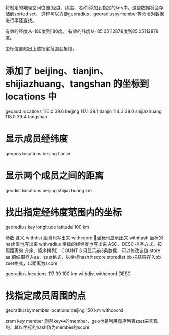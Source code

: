 将制定的地理空间位置(经度、纬度、名称)添加到指定的key中。这些数据将会存储到sorted set。
这样可以方便georadius，georadiusbymember等命令对数据进行半径查找。

有效的经度从-180度到180度。
有效的纬度从-85.05112878度到85.05112878度。

坐标位置超出上述指定范围会报错。

# 添加了 beijing、tianjin、shijiazhuang、tangshan 的坐标到 locations 中

geoadd locations 116.0 39.6 beijing 117.1 39.1 tianjin 114.3 38.0 shijiazhuang 118.0 39.4 tangshan

# 显示成员经纬度

geopos locations beijing tianjin

# 显示两个成员之间的距离

geodist locations beijing shijiazhuang km

# 找出指定经纬度范围内的坐标

georadius key longitude latitude 100 km

参数	含义
withdist	距离也写出来
withcoord	坐标也显示出来
withhash	坐标的hash值也写出来
withradius	坐标的经纬度也写出来
ASC、DESC	排序方式，按照距离的 升序、降序排列）
COUNT 3	只显示前3条数据，可以修改该值
store aa	把结果存入aa，zset格式，以坐标hash为score
storedist bb	把结果存入bb，zset格式，以距离为score

georadius locations 117 39 100 km withdist withcoord DESC

# 找指定成员周围的点

georadiusbymember locations beijing 150 km withcoord

zrem key member 删除key中的member，geo也是利用有序列表zset来实现的，其以坐标的hash值为member的score
